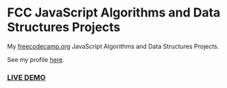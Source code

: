 # FCC JavaScript Algorithms and Data Structures Projects

My <a href="https://www.freecodecamp.org">freecodecamp.org</a> JavaScript Algorithms and Data Structures Projects.

See my profile <a href="https://www.freecodecamp.org/mshuber1981">here</a>.

### <a href="https://mshuber1981.github.io/FCC-JavaScript-Algorithms-and-Data-Structures-Projects/">LIVE DEMO</a>
